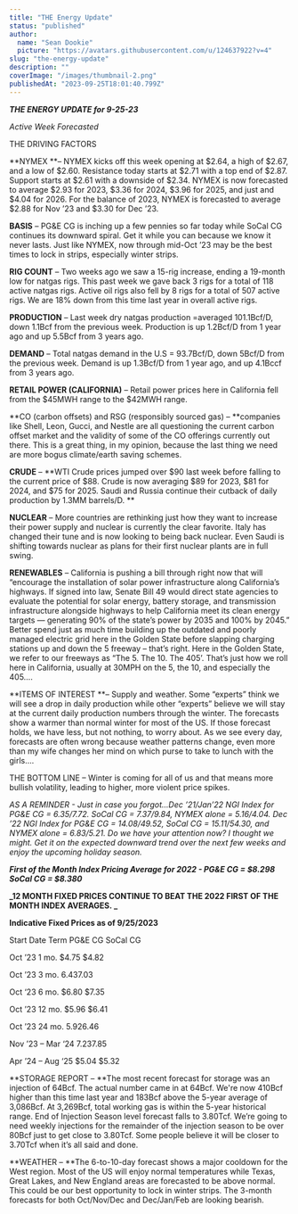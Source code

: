 ```yaml
---
title: "THE Energy Update"
status: "published"
author:
  name: "Sean Dookie"
  picture: "https://avatars.githubusercontent.com/u/124637922?v=4"
slug: "the-energy-update"
description: ""
coverImage: "/images/thumbnail-2.png"
publishedAt: "2023-09-25T18:01:40.799Z"
---
```


**_THE ENERGY UPDATE for 9-25-23_**

_Active Week Forecasted_

THE DRIVING FACTORS

\*\*NYMEX \*\*– NYMEX kicks off this week opening at $2.64, a high of $2.67, and a low of $2.60. Resistance today starts at $2.71 with a top end of $2.87. Support starts at $2.61 with a downside of $2.34. NYMEX is now forecasted to average $2.93 for 2023, $3.36 for 2024, $3.96 for 2025, and just and $4.04 for 2026. For the balance of 2023, NYMEX is forecasted to average $2.88 for Nov ’23 and $3.30 for Dec ’23.

**BASIS** – PG&E CG is inching up a few pennies so far today while SoCal CG continues its downward spiral. Get it while you can because we know it never lasts. Just like NYMEX, now through mid-Oct ’23 may be the best times to lock in strips, especially winter strips.

**RIG COUNT** – Two weeks ago we saw a 15-rig increase, ending a 19-month low for natgas rigs. This past week we gave back 3 rigs for a total of 118 active natgas rigs. Active oil rigs also fell by 8 rigs for a total of 507 active rigs. We are 18% down from this time last year in overall active rigs.

**PRODUCTION** – Last week dry natgas production =averaged 101.1Bcf/D, down 1.1Bcf from the previous week. Production is up 1.2Bcf/D from 1 year ago and up 5.5Bcf from 3 years ago.

**DEMAND** – Total natgas demand in the U.S = 93.7Bcf/D, down 5Bcf/D from the previous week. Demand is up 1.3Bcf/D from 1 year ago, and up 4.1Bccf from 3 years ago.

**RETAIL POWER (CALIFORNIA)** – Retail power prices here in California fell from the $45MWH range to the $42MWH range.

\*\*CO (carbon offsets) and RSG (responsibly sourced gas) – \*\*companies like Shell, Leon, Gucci, and Nestle are all questioning the current carbon offset market and the validity of some of the CO offerings currently out there. This is a great thing, in my opinion, because the last thing we need are more bogus climate/earth saving schemes.

**CRUDE** – **WTI Crude prices jumped over $90 last week before falling to the current price of $88. Crude is now averaging $89 for 2023, $81 for 2024, and $75 for 2025. Saudi and Russia continue their cutback of daily production by 1.3MM barrels/D. **

**NUCLEAR** – More countries are rethinking just how they want to increase their power supply and nuclear is currently the clear favorite. Italy has changed their tune and is now looking to being back nuclear. Even Saudi is shifting towards nuclear as plans for their first nuclear plants are in full swing.

**RENEWABLES** – California is pushing a bill through right now that will “encourage the installation of solar power infrastructure along California’s highways. If signed into law, Senate Bill 49 would direct state agencies to evaluate the potential for solar energy, battery storage, and transmission infrastructure alongside highways to help California meet its clean energy targets — generating 90% of the state’s power by 2035 and 100% by 2045.” Better spend just as much time building up the outdated and poorly managed electric grid here in the Golden State before slapping charging stations up and down the 5 freeway – that’s right. Here in the Golden State, we refer to our freeways as “The 5. The 10. The 405’. That’s just how we roll here in California, usually at 30MPH on the 5, the 10, and especially the 405….

\*\*ITEMS OF INTEREST \*\*– Supply and weather. Some “experts” think we will see a drop in daily production while other “experts” believe we will stay at the current daily production numbers through the winter. The forecasts show a warmer than normal winter for most of the US. If those forecast holds, we have less, but not nothing, to worry about. As we see every day, forecasts are often wrong because weather patterns change, even more than my wife changes her mind on which purse to take to lunch with the girls….

THE BOTTOM LINE – Winter is coming for all of us and that means more bullish volatility, leading to higher, more violent price spikes.

_AS A REMINDER - Just in case you forgot…Dec ’21/Jan’22 NGI Index for PG&E CG = $6.35/$7.72. SoCal CG = $7.37/$9.84, NYMEX alone = $5.16/$4.04. Dec ’22 NGI Index for PG&E CG = $14.08/$49.52, SoCal CG = $15.11/$54.30, and NYMEX alone = $6.83/$5.21. Do we have your attention now? I thought we might. Get it on the expected downward trend over the next few weeks and enjoy the upcoming holiday season._

**_First of the Month Index Pricing Average for 2022 - PG&E CG = $8.298 SoCal CG = $8.380_**

**_12 MONTH FIXED PRICES CONTINUE TO BEAT THE 2022 FIRST OF THE MONTH INDEX AVERAGES. _**

**Indicative Fixed Prices as of 9/25/2023**

Start Date Term PG&E CG SoCal CG

Oct ’23 1 mo. $4.75 $4.82

Oct ’23 3 mo. $6.43 $7.03

Oct ‘23 6 mo. $6.80 $7.35

Oct ’23 12 mo. $5.96 $6.41

Oct ’23 24 mo. $5.92 $6.46

Nov ’23 – Mar ‘24 $7.23 $7.85

Apr ’24 – Aug ‘25 $5.04 $5.32

\*\*STORAGE REPORT – \*\*The most recent forecast for storage was an injection of 64Bcf. The actual number came in at 64Bcf. We're now 410Bcf higher than this time last year and 183Bcf above the 5-year average of 3,086Bcf. At 3,269Bcf, total working gas is within the 5-year historical range. End of Injection Season level forecast falls to 3.80Tcf. We’re going to need weekly injections for the remainder of the injection season to be over 80Bcf just to get close to 3.80Tcf. Some people believe it will be closer to 3.70Tcf when it’s all said and done.

\*\*WEATHER – \*\*The 6-to-10-day forecast shows a major cooldown for the West region. Most of the US will enjoy normal temperatures while Texas, Great Lakes, and New England areas are forecasted to be above normal. This could be our best opportunity to lock in winter strips. The 3-month forecasts for both Oct/Nov/Dec and Dec/Jan/Feb are looking bearish.
